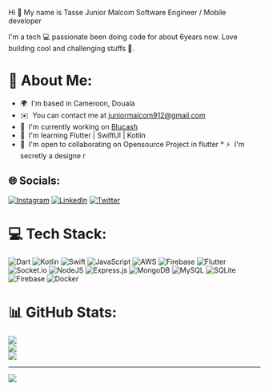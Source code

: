 Hi 👋 My name is Tasse Junior Malcom 
Software Engineer / Mobile developer 
<p>I'm a tech 💻 passionate been doing code for about 6years now. Love building cool and challenging stuffs 🚀. </p> 



# 💫 About Me:
* 🌍  I'm based in Cameroon, Douala
* ✉️  You can contact me at [juniormalcom912@gmail.com](mailto:juniormalcom912@gmail.com)
* 🚀  I'm currently working on [Blucash](http://www.blucash.net)
* 🧠  I'm learning Flutter | SwiftUI | Kotlin
* 🤝  I'm open to collaborating on Opensource Project in flutter * ⚡  I'm secretly a designe r<br/>

## 🌐 Socials:
[![Instagram](https://img.shields.io/badge/Instagram-%23E4405F.svg?logo=Instagram&logoColor=white)](https://instagram.com/christ_dev37) [![LinkedIn](https://img.shields.io/badge/LinkedIn-%230077B5.svg?logo=linkedin&logoColor=white)](https://linkedin.com/in/juniormalcom) [![Twitter](https://img.shields.io/badge/Twitter-%231DA1F2.svg?logo=Twitter&logoColor=white)](https://twitter.com/christdev37) 

# 💻 Tech Stack:
![Dart](https://img.shields.io/badge/dart-%230175C2.svg?style=for-the-badge&logo=dart&logoColor=white) ![Kotlin](https://img.shields.io/badge/kotlin-%237F52FF.svg?style=for-the-badge&logo=kotlin&logoColor=white) ![Swift](https://img.shields.io/badge/swift-F54A2A?style=for-the-badge&logo=swift&logoColor=white) ![JavaScript](https://img.shields.io/badge/javascript-%23323330.svg?style=for-the-badge&logo=javascript&logoColor=%23F7DF1E) ![AWS](https://img.shields.io/badge/AWS-%23FF9900.svg?style=for-the-badge&logo=amazon-aws&logoColor=white) ![Firebase](https://img.shields.io/badge/firebase-%23039BE5.svg?style=for-the-badge&logo=firebase) ![Flutter](https://img.shields.io/badge/Flutter-%2302569B.svg?style=for-the-badge&logo=Flutter&logoColor=white) ![Socket.io](https://img.shields.io/badge/Socket.io-black?style=for-the-badge&logo=socket.io&badgeColor=010101) ![NodeJS](https://img.shields.io/badge/node.js-6DA55F?style=for-the-badge&logo=node.js&logoColor=white) ![Express.js](https://img.shields.io/badge/express.js-%23404d59.svg?style=for-the-badge&logo=express&logoColor=%2361DAFB) ![MongoDB](https://img.shields.io/badge/MongoDB-%234ea94b.svg?style=for-the-badge&logo=mongodb&logoColor=white) ![MySQL](https://img.shields.io/badge/mysql-%2300000f.svg?style=for-the-badge&logo=mysql&logoColor=white) ![SQLite](https://img.shields.io/badge/sqlite-%2307405e.svg?style=for-the-badge&logo=sqlite&logoColor=white) ![Firebase](https://img.shields.io/badge/Firebase-039BE5?style=for-the-badge&logo=Firebase&logoColor=white) ![Docker](https://img.shields.io/badge/docker-%230db7ed.svg?style=for-the-badge&logo=docker&logoColor=white)
# 📊 GitHub Stats:
![](https://github-readme-stats.vercel.app/api?username=juniormalcom237&theme=dracula&hide_border=false&include_all_commits=false&count_private=true)<br/>
![](https://github-readme-streak-stats.herokuapp.com/?user=juniormalcom237&theme=dracula&hide_border=false)<br/>
![](https://github-readme-stats.vercel.app/api/top-langs/?username=juniormalcom237&theme=dracula&hide_border=false&include_all_commits=false&count_private=true&layout=compact)

---
[![](https://visitcount.itsvg.in/api?id=juniormalcom237&icon=0&color=0)](https://visitcount.itsvg.in)

<!-- Proudly created with GPRM ( https://gprm.itsvg.in ) -->

